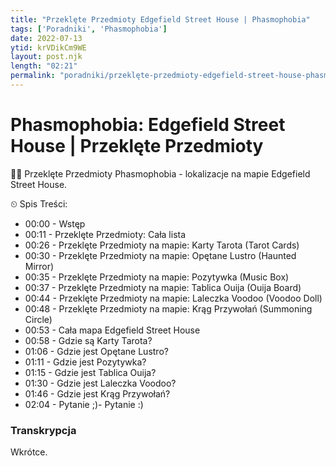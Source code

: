 ```yaml
---
title: "Przeklęte Przedmioty Edgefield Street House | Phasmophobia"
tags: ['Poradniki', 'Phasmophobia']
date: 2022-07-13
ytid: krVDikCm9WE
layout: post.njk
length: "02:21"
permalink: "poradniki/przeklęte-przedmioty-edgefield-street-house-phasmophobia-poradnik"
---
```


# Phasmophobia: Edgefield Street House | Przeklęte Przedmioty

👋😊 Przeklęte Przedmioty Phasmophobia - lokalizacje na mapie Edgefield Street House.

⏲ Spis Treści:
- 00:00 - Wstęp
- 00:11 - Przeklęte Przedmioty: Cała lista
- 00:26 - Przeklęte Przedmioty na mapie: Karty Tarota (Tarot Cards)
- 00:30 - Przeklęte Przedmioty na mapie: Opętane Lustro (Haunted Mirror)
- 00:35 - Przeklęte Przedmioty na mapie: Pozytywka (Music Box)
- 00:37 - Przeklęte Przedmioty na mapie: Tablica Ouija (Ouija Board)
- 00:44 - Przeklęte Przedmioty na mapie: Laleczka Voodoo (Voodoo Doll)
- 00:48 - Przeklęte Przedmioty na mapie: Krąg Przywołań (Summoning Circle)
- 00:53 - Cała mapa Edgefield Street House
- 00:58 - Gdzie są Karty Tarota?
- 01:06 - Gdzie jest Opętane Lustro?
- 01:11 - Gdzie jest Pozytywka?
- 01:15 - Gdzie jest Tablica Ouija?
- 01:30 - Gdzie jest Laleczka Voodoo?
- 01:46 - Gdzie jest Krąg Przywołań?
- 02:04 - Pytanie ;)- Pytanie :)


<h3 id="transkrypcja">Transkrypcja</h3>
Wkrótce.